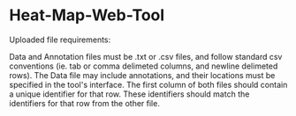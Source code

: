 Heat-Map-Web-Tool
=================

Uploaded file requirements:

Data and Annotation files must be .txt or .csv files, and follow standard csv conventions (ie. tab or comma delimeted columns, and newline delimeted rows).
The Data file may include annotations, and their locations must be specified in the tool's interface.
The first column of both files should contain a unique identifier for that row.  These identifiers should match the identifiers for that row from the other file.
